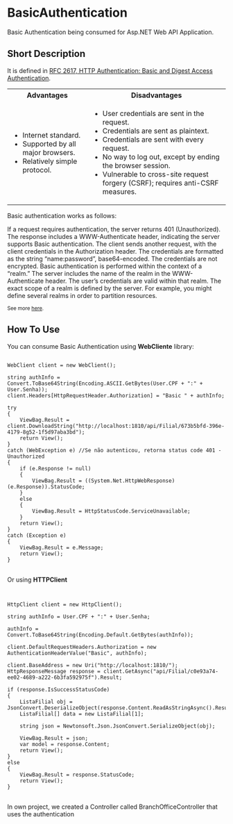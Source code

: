 # BasicAuthentication
Basic Authentication being consumed for Asp.NET Web API Application.

<h2>Short Description</h2>

<p>It is defined in <a href="http://www.ietf.org/rfc/rfc2617.txt">RFC 2617, HTTP Authentication: Basic and Digest Access Authentication</a>.</p>

<table>
<tbody><tr>
<th>Advantages</th>
<th>Disadvantages</th>
</tr><tr>
</tr><tr>
<td>
  <ul>
    <li>Internet standard.</li>
    <li>Supported by all major browsers.</li>
    <li>Relatively simple protocol.</li>
  <ul>
</ul></ul></td>


<td>
  <ul>
    <li>User credentials are sent in the request.</li>
    <li>Credentials are sent as plaintext.</li>  
    <li>Credentials are sent with every request.</li>
    <li>No way to log out, except by ending the browser session.</li>
    <li>Vulnerable to cross-site request forgery (CSRF); requires anti-CSRF measures.</li>
  </ul> 
</td>
</tr> 
</tbody></table>

<p>Basic authentication works as follows:</p>

<p>If a request requires authentication, the server returns 401 (Unauthorized). The response includes a WWW-Authenticate header, indicating the server supports Basic authentication.
The client sends another request, with the client credentials in the Authorization header. The credentials are formatted as the string “name:password”, base64-encoded. The credentials are not encrypted.
Basic authentication is performed within the context of a “realm.” The server includes the name of the realm in the WWW-Authenticate header. The user’s credentials are valid within that realm. The exact scope of a realm is defined by the server. For example, you might define several realms in order to partition resources.</p>

<p><sub>See more <a href="http://www.asp.net/web-api/overview/security/basic-authentication">here</a>.</sub></p>

<h2>How To Use</h2>

You can consume Basic Authentication using <b>WebCliente</b> library:


<pre><code>
WebClient client = new WebClient();

string authInfo = Convert.ToBase64String(Encoding.ASCII.GetBytes(User.CPF + ":" + User.Senha));
client.Headers[HttpRequestHeader.Authorization] = "Basic " + authInfo;
            
try
{
    ViewBag.Result = client.DownloadString("http://localhost:1810/api/Filial/673b5bfd-396e-4179-8g52-1f5d97aba3bd");
    return View();
}
catch (WebException e) //Se não autenticou, retorna status code 401 - Unauthorized
{
    if (e.Response != null)
    {
        ViewBag.Result = ((System.Net.HttpWebResponse)(e.Response)).StatusCode;
    }
    else
    {
        ViewBag.Result = HttpStatusCode.ServiceUnavailable;
    }
    return View();
}
catch (Exception e)
{
    ViewBag.Result = e.Message;
    return View();
}
</code>
</pre>  

<p>Or using <b>HTTPClient</b></p>

<pre><code>

HttpClient client = new HttpClient();

string authInfo = User.CPF + ":" + User.Senha;

authInfo = Convert.ToBase64String(Encoding.Default.GetBytes(authInfo));

client.DefaultRequestHeaders.Authorization = new AuthenticationHeaderValue("Basic", authInfo);

client.BaseAddress = new Uri("http://localhost:1810/");
HttpResponseMessage response = client.GetAsync("api/Filial/c0e93a74-ee02-4689-a222-6b3fa592975f").Result;

if (response.IsSuccessStatusCode)
{
    ListaFilial obj = JsonConvert.DeserializeObject(response.Content.ReadAsStringAsync().Result);
    ListaFilial[] data = new ListaFilial[1];

    string json = Newtonsoft.Json.JsonConvert.SerializeObject(obj);

    ViewBag.Result = json;
    var model = response.Content;
    return View();
}
else 
{
    ViewBag.Result = response.StatusCode;
    return View();
}
</code>
</pre>  

<p>In own project, we created a Controller called BranchOfficeController that uses the authentication </p>
